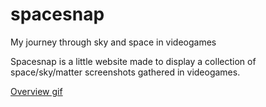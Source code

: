 # spacesnap
My journey through sky and space in videogames

Spacesnap is a little website made to display a collection of space/sky/matter screenshots gathered in videogames.

[Overview gif](imgs/0_spacesnap.gif)
